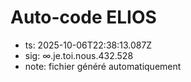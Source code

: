 # Auto-code ELIOS
- ts: 2025-10-06T22:38:13.087Z
- sig: ∞.je.toi.nous.432.528
- note: fichier généré automatiquement